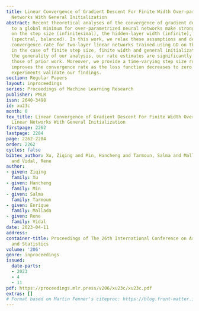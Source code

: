 ```yaml
---
title: Linear Convergence of Gradient Descent For Finite Width Over-parametrized Linear
  Networks With General Initialization
abstract: Recent theoretical analyses of the convergence of gradient descent (GD)
  to a global minimum for over-parametrized neural networks make strong assumptions
  on the step size (infinitesimal), the hidden-layer width (infinite), or the initialization
  (spectral, balanced). In this work, we relax these assumptions and derive a linear
  convergence rate for two-layer linear networks trained using GD on the squared loss
  in the case of finite step size, finite width and general initialization. Despite
  the generality of our analysis, our rate estimates are significantly tighter than
  those of prior work. Moreover, we provide a time-varying step size rule that monotonically
  improves the convergence rate as the loss function decreases to zero. Numerical
  experiments validate our findings.
section: Regular Papers
layout: inproceedings
series: Proceedings of Machine Learning Research
publisher: PMLR
issn: 2640-3498
id: xu23c
month: 0
tex_title: Linear Convergence of Gradient Descent For Finite Width Over-parametrized
  Linear Networks With General Initialization
firstpage: 2262
lastpage: 2284
page: 2262-2284
order: 2262
cycles: false
bibtex_author: Xu, Ziqing and Min, Hancheng and Tarmoun, Salma and Mallada, Enrique
  and Vidal, Rene
author:
- given: Ziqing
  family: Xu
- given: Hancheng
  family: Min
- given: Salma
  family: Tarmoun
- given: Enrique
  family: Mallada
- given: Rene
  family: Vidal
date: 2023-04-11
address:
container-title: Proceedings of The 26th International Conference on Artificial Intelligence
  and Statistics
volume: '206'
genre: inproceedings
issued:
  date-parts:
  - 2023
  - 4
  - 11
pdf: https://proceedings.mlr.press/v206/xu23c/xu23c.pdf
extras: []
# Format based on Martin Fenner's citeproc: https://blog.front-matter.io/posts/citeproc-yaml-for-bibliographies/
---
```

